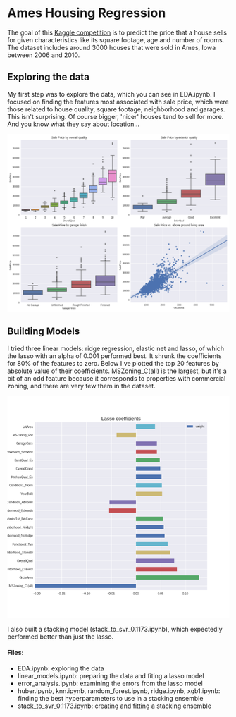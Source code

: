 # Ames Housing Regression
The goal of this [Kaggle competition](https://www.kaggle.com/c/house-prices-advanced-regression-techniques) 
is to predict the price that a house sells for given characteristics like its square footage, age and number of rooms. The dataset includes around 3000 houses that were sold in Ames, Iowa between 2006 and 2010.


## Exploring the data
My first step was to explore the data, which you can see in EDA.ipynb. I focused on finding the features most associated with sale price, which were those related to house quality, square footage, neighborhood and garages. This isn't surprising. Of course bigger, 'nicer' houses tend to sell for more. And you know what they say about location...

![Predictors of sale price](https://raw.githubusercontent.com/ryankresse/ames_housing/master/imgs/predictors.png)


## Building Models
I tried three linear models: ridge regression, elastic net and lasso, of which the lasso with an alpha of 0.001 performed best. It shrunk the coefficients for 80% of the features to zero. Below I've plotted the top 20 features by absolute value of their coefficients. MSZoning_C(all) is the largest, but it's a bit of an odd feature because it corresponds to properties with commercial zoning, and there are very few them in the dataset.

![Lasso Coefficients](https://raw.githubusercontent.com/ryankresse/ames_housing/master/imgs/lasso_coef.png)


I also built a stacking model (stack_to_svr_0.1173.ipynb), which expectedly performed better than just the lasso.

#### Files:
- EDA.ipynb: exploring the data
- linear_models.ipynb: preparing the data and fiting a lasso model
- error_analysis.ipynb: examining the errors from the lasso model
- huber.ipynb, knn.ipynb, random_forest.ipynb, ridge.ipynb, xgb1.ipynb: finding the best hyperparameters to use in a stacking ensemble
- stack_to_svr_0.1173.ipynb: creating and fitting a stacking ensemble


